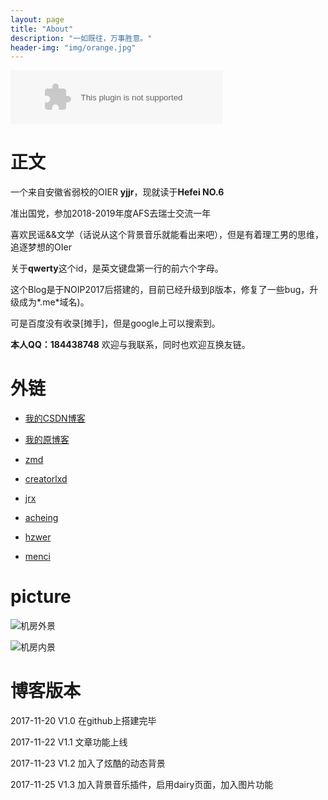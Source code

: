 ```yaml
---
layout: page
title: "About"
description: "一如既往，万事胜意。" 
header-img: "img/orange.jpg"
---
```


<embed src="//music.163.com/style/swf/widget.swf?sid=513360721&type=2&auto=1&width=320&height=66" width="340" height="86"  allowNetworking="all">

# 正文

一个来自安徽省弱校的OIER **yjjr**，现就读于**Hefei NO.6**

准出国党，参加2018-2019年度AFS去瑞士交流一年

喜欢民谣&&文学（话说从这个背景音乐就能看出来吧），但是有着理工男的思维，追逐梦想的OIer

关于**qwerty**这个id，是英文键盘第一行的前六个字母。

这个Blog是于NOIP2017后搭建的，目前已经升级到β版本，修复了一些bug，升级成为*.me*域名)。

可是百度没有收录[摊手]，但是google上可以搜索到。

**本人QQ：184438748**  欢迎与我联系，同时也欢迎互换友链。      

# 外链
                       
- [我的CSDN博客](http://blog.csdn.net/qwerty1125)

- [我的原博客](http://www.yjjr.org)

- [zmd](http://blog.csdn.net/dadatu_zhao)

- [creatorlxd](https://creatorlxd.github.io)

- [jrx](http://www.jrxblog.top)

- [acheing](https://www.cnblogs.com/acheing)

- [hzwer](http://hzwer.com)

- [menci](https://oi.men.ci/)

# picture

![机房外景](http://img.blog.csdn.net/20171118231537283)

![机房内景](http://img.blog.csdn.net/20171118231521214)

# 博客版本

2017-11-20   V1.0   在github上搭建完毕

2017-11-22   V1.1   文章功能上线

2017-11-23   V1.2   加入了炫酷的动态背景

2017-11-25   V1.3   加入背景音乐插件，启用dairy页面，加入图片功能
